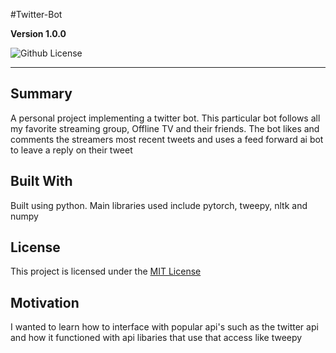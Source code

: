 #Twitter-Bot

**Version 1.0.0**

![Github License](https://img.shields.io/badge/license-MIT-green)

---

## Summary
 A personal project implementing a twitter bot. This particular bot follows all my favorite streaming group, Offline TV and their friends. The bot likes and comments the streamers most recent tweets and uses a feed forward ai bot to leave a reply on their tweet

## Built With

Built using python. Main libraries used include pytorch, tweepy, nltk and numpy

## License

This project is licensed under the [MIT License](https://github.com/this/project/blob/master/LICENSE)

## Motivation
I wanted to learn how to interface with popular api's such as the twitter api and how it functioned with api libaries that use that access like tweepy


